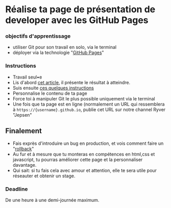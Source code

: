 # Réalise ta page de présentation de developer avec les GitHub Pages

### objectifs d'apprentissage
- utiliser Git pour son travail en solo, via le terminal
- déployer via la technologie "[GitHub Pages](https://pages.github.com/)"


### Instructions
- Travail seul•e
- Lis d'abord [cet article](https://dev.to/flexdinesh/create-your-developer-landing-page-with-github-pages---42jk), il présente le résultat à atteindre.
- Suis ensuite [ces quelques instructions](https://github.com/flexdinesh/dev-landing-page#github-pages)
- Personnalise le contenu de ta page
- Force toi à manipuler Git le plus possible uniquement via le terminal
- Une fois que ta page est en ligne (normalement un URL qui ressemblera à `https://{username}.github.io`, publie cet URL sur notre channel Ryver "Jepsen"

## Finalement
- Fais exprès d'introduire un bug en production, et vois comment faire un "[rollback](http://lmgtfy.com/?q=git+rollback+how-to)"
- Au fur et à mesure que tu monteras en compétences en html,css et javascript, tu pourras améliorer cette page et la personnaliser davantage. 
- Qui sait: si tu fais cela avec amour et attention, elle te sera utile pour réseauter et obtenir un stage.


### Deadline
De une heure à une demi-journée maximum.


